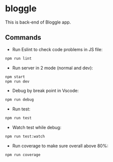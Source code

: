 # bloggle
This is back-end of Bloggle app. 

## Commands
- Run Eslint to check code problems in JS file: 
```sh 
npm run lint
```

- Run server in 2 mode (normal and dev): 
```sh 
npm start 
npm run dev
```

- Debug by break point in Vscode: 
```sh 
npm run debug
```

- Run test: 
```sh 
npm run test 
```

- Watch test while debug: 
```sh 
npm run test:watch
```

- Run coverage to make sure overall above 80%: 
```sh 
npm run coverage
```
